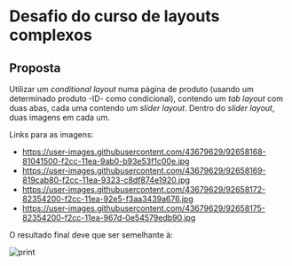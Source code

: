 # Desafio do curso de layouts complexos

## Proposta
Utilizar um *conditional layout* numa página de produto (usando um determinado produto -ID- como condicional), contendo um *tab layout* com duas abas, cada uma contendo um *slider layout*. Dentro do *slider layout*, duas imagens em cada um.

Links para as imagens:
- https://user-images.githubusercontent.com/43679629/92658168-81041500-f2cc-11ea-9ab0-b93e53f1c00e.jpg
- https://user-images.githubusercontent.com/43679629/92658169-819cab80-f2cc-11ea-9323-c8df874e1920.jpg
- https://user-images.githubusercontent.com/43679629/92658172-82354200-f2cc-11ea-92e5-f3aa3439a676.jpg
- https://user-images.githubusercontent.com/43679629/92658175-82354200-f2cc-11ea-967d-0e54579edb90.jpg

O resultado final deve que ser semelhante à:

![print](https://user-images.githubusercontent.com/43679629/92954566-06590800-f43a-11ea-9365-b425a3808f9b.gif)


